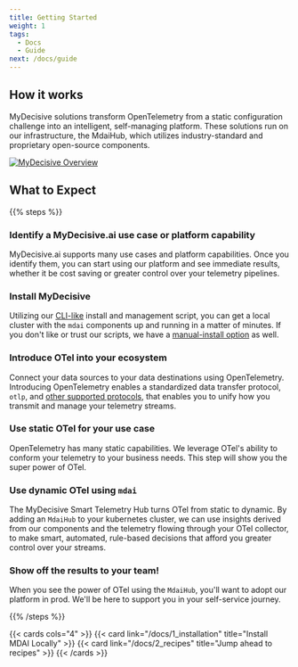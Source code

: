 ```yaml
---
title: Getting Started
weight: 1
tags:
  - Docs
  - Guide
next: /docs/guide
---
```


## How it works

MyDecisive solutions transform OpenTelemetry from a static configuration challenge into an intelligent, self-managing platform. These solutions run on our infrastructure, the MdaiHub, which utilizes industry-standard and proprietary open-source components.

<a href="/images/marketecture.png" target="_blank" rel="noopener noreferrer">
  <img alt="MyDecisive Overview" src="/images/marketecture.png">
</a>


## What to Expect

{{% steps %}}

### Identify a MyDecisive.ai use case or platform capability

MyDecisive.ai supports many use cases and platform capabilities. Once you identify them, you can start using our platform and see immediate results, whether it be cost saving or greater control over your telemetry pipelines.


### Install MyDecisive

Utilizing our [CLI-like](/docs/1_installation/#choose-an-installation-method) install and management script, you can get a local cluster with the `mdai` components up and running in a matter of minutes. If you don't like or trust our scripts, we have a [manual-install option](/docs/1_installation/#choose-an-installation-method) as well.


### Introduce OTel into your ecosystem

Connect your data sources to your data destinations using OpenTelemetry. Introducing OpenTelemetry enables a standardized data transfer protocol, `otlp`, and [other supported protocols](https://github.com/open-telemetry/opentelemetry-collector-contrib/tree/main/receiver), that enables you to unify how you transmit and manage your telemetry streams.

### Use static OTel for your use case

OpenTelemetry has many static capabilities. We leverage OTel's ability to conform your telemetry to your business needs. This step will show you the super power of OTel.

### Use dynamic OTel using `mdai`

The MyDecisive Smart Telemetry Hub turns OTel from static to dynamic. By adding an `MdaiHub` to your kubernetes cluster, we can use insights derived from our components and the telemetry flowing through your OTel collector, to make smart, automated, rule-based decisions that afford you greater control over your streams.

### Show off the results to your team!

When you see the power of OTel using the `MdaiHub`, you'll want to adopt our platform in prod. We'll be here to support you in your self-service journey.

{{% /steps %}}

{{< cards cols="4" >}}
  {{< card link="/docs/1_installation" title="Install MDAI Locally" >}}
  {{< card link="/docs/2_recipes" title="Jump ahead to recipes" >}}
{{< /cards >}}